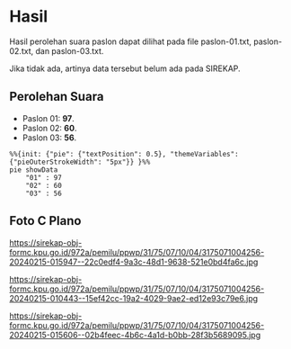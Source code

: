 # Hasil

Hasil perolehan suara paslon dapat dilihat pada file paslon-01.txt, paslon-02.txt, dan paslon-03.txt.

Jika tidak ada, artinya data tersebut belum ada pada SIREKAP.

## Perolehan Suara

 * Paslon 01: **97**.
 * Paslon 02: **60**.
 * Paslon 03: **56**.

```mermaid
%%{init: {"pie": {"textPosition": 0.5}, "themeVariables": {"pieOuterStrokeWidth": "5px"}} }%%
pie showData
    "01" : 97
    "02" : 60
    "03" : 56
```
## Foto C Plano

https://sirekap-obj-formc.kpu.go.id/972a/pemilu/ppwp/31/75/07/10/04/3175071004256-20240215-015947--22c0edf4-9a3c-48d1-9638-521e0bd4fa6c.jpg

https://sirekap-obj-formc.kpu.go.id/972a/pemilu/ppwp/31/75/07/10/04/3175071004256-20240215-010443--15ef42cc-19a2-4029-9ae2-ed12e93c79e6.jpg

https://sirekap-obj-formc.kpu.go.id/972a/pemilu/ppwp/31/75/07/10/04/3175071004256-20240215-015606--02b4feec-4b6c-4a1d-b0bb-28f3b5689095.jpg
